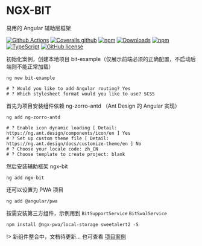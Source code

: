 # NGX-BIT

易用的 Angular 辅助层框架

[![Github Actions](https://img.shields.io/github/workflow/status/kainonly/ngx-bit/test?style=flat-square)](https://github.com/kainonly/ngx-bit/actions)
[![Coveralls github](https://img.shields.io/coveralls/github/kainonly/ngx-bit.svg?style=flat-square)](https://coveralls.io/github/kainonly/ngx-bit)
[![npm](https://img.shields.io/npm/v/ngx-bit.svg?style=flat-square)](https://ngx-bit.kainonly.com)
[![Downloads](https://img.shields.io/npm/dm/ngx-bit.svg?style=flat-square)](https://www.npmjs.com/package/ngx-bit)
[![npm](https://img.shields.io/npm/dt/ngx-bit.svg?style=flat-square)](https://www.npmjs.com/package/ngx-bit)
[![TypeScript](https://img.shields.io/badge/%3C%2F%3E-TypeScript-blue.svg?style=flat-square)](https://www.typescriptlang.org/)
[![GitHub license](https://img.shields.io/badge/license-MIT-blue.svg?style=flat-square)](https://raw.githubusercontent.com/kainonly/ngx-bit.js/master/LICENSE)

初始化案例，创建本地项目 bit-example（仅展示前端必须的正确配置，不启动后端则不能正常加载）

```shell
ng new bit-example

# ? Would you like to add Angular routing? Yes
# ? Which stylesheet format would you like to use? SCSS
```

首先为项目安装组件依赖 ng-zorro-antd （Ant Design 的 Angular 实现）

```shell
ng add ng-zorro-antd

# ? Enable icon dynamic loading [ Detail: https://ng.ant.design/components/icon/en ] Yes
# ? Set up custom theme file [ Detail: https://ng.ant.design/docs/customize-theme/en ] No
# ? Choose your locale code: zh_CN
# ? Choose template to create project: blank
```

然后安装辅助框架 ngx-bit

```shell
ng add ngx-bit
```

还可以设置为 PWA 项目

```shell
ng add @angular/pwa
```

按需安装第三方组件，示例用到 `BitSupportService` `BitSwalService`

```shell
npm install @ngx-pwa/local-storage sweetalert2 -S
```

!> 新组件整合中，文档待更新... 也可查看 [项目案例](https://github.com/kainonly/ngx-bit)
